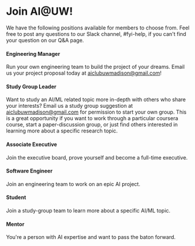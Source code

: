 # Join AI@UW!
We have the following positions available for members to choose from. Feel free to post any questions to our Slack channel, #fyi-help, if you can't find your question on our Q&A page.

#### Engineering Manager
Run your own engineering team to build the project of your dreams. Email us your project proposal today at aiclubuwmadison@gmail.com!

#### Study Group Leader
Want to study an AI/ML related topic more in-depth with others who share your interests? Email us a study group suggestion at aiclubuwmadison@gmail.com for permission to start your own group. This is a great opportunity if you want to work through a particular coursera course, start a paper-discussion group, or just find others interested in learning more about a specific research topic.

#### Associate Executive
Join the executive board, prove yourself and become a full-time executive. 

#### Software Engineer
Join an engineering team to work on an epic AI project.

#### Student
Join a study-group team to learn more about a specific AI/ML topic. 

#### Mentor
You're a person with AI expertise and want to pass the baton forward. 


